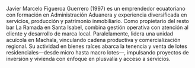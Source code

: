 Javier Marcelo Figueroa Guerrero (1997) es un emprendedor ecuatoriano con formación en Administración Aduanera y experiencia diversificada en servicios, producción y patrimonio inmobiliario. Como propietario del resto bar La Ramada en Santa Isabel, combina gestión operativa con atención al cliente y desarrollo de marca local. Paralelamente, lidera una unidad acuícola en Machala, vinculando cadena productiva y comercialización regional. Su actividad en bienes raíces abarca la tenencia y venta de lotes residenciales—desde micro hasta macro lotes—, impulsando proyectos de inversión y vivienda con enfoque en plusvalía y acceso a servicios.
